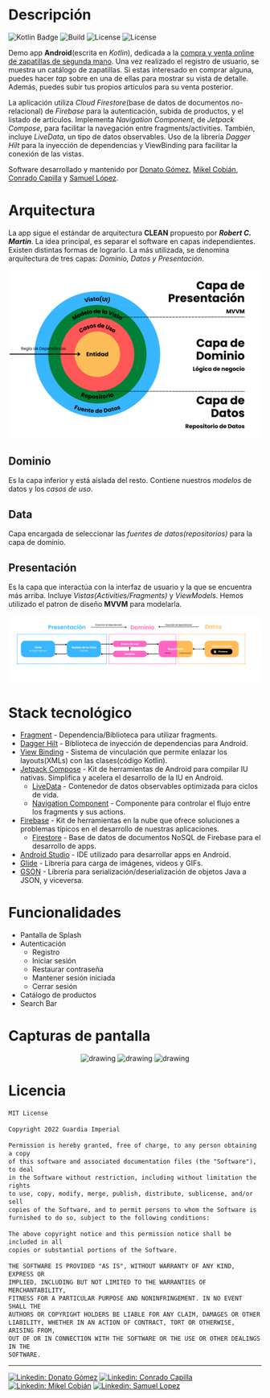 # Descripción
![Kotlin Badge](https://img.shields.io/badge/MADE%20WITH-KOTLIN-blueviolet?style=for-the-badge&logo=kotlin)
![Build](https://img.shields.io/badge/Build-passing-green)
![License](https://img.shields.io/badge/License-MIT-blue)
![License](https://img.shields.io/github/watchers/mikel-lab/Shoes4u_Android?style=social)

Demo app **Android**(escrita en *Kotlin*), dedicada a la <u>compra y venta online de zapatillas de segunda mano</u>. Una vez realizado el registro de usuario, se muestra un catálogo de zapatillas. Si estas interesado en comprar alguna, puedes hacer *tap* sobre en una de ellas para mostrar su vista de detalle. Además, puedes subir tus propios artículos para su venta posterior.

La aplicación utiliza *Cloud Firestore*(base de datos de documentos no-relacional) de *Firebase* para la autenticación, subida de productos, y el listado de artículos.
Implementa *Navigation Component*, de *Jetpack Compose*, para facilitar la navegación entre fragments/activities. También, incluye *LiveData*, un tipo de datos observables.
Uso de la librería *Dagger Hilt* para la inyección de dependencias y ViewBinding para facilitar la conexión de las vistas.

Software desarrollado y mantenido por [Donato Gómez](https://github.com/donatogomez), [Mikel Cobián](https://github.com/mikel-lab), [Conrado Capilla](https://github.com/conracapi) y [Samuel López](https://github.com/11samuelopez).

# Arquitectura
La app sigue el estándar de arquitectura **CLEAN** propuesto por ***Robert C. Martin***. La idea principal, es separar el software en capas independientes. Existen distintas formas de lograrlo. La más utilizada, se denomina arquitectura de tres capas: *Dominio, Datos y Presentación*.

<div align="center">
<img src="images/CLEAN.png">
</div>

## Dominio
Es la capa inferior y está aislada del resto. Contiene nuestros *modelos* de datos y los *casos de uso*.

## Data
Capa encargada de seleccionar las *fuentes de datos(repositorios)* para la capa de dominio.

## Presentación
Es la capa que interactúa con la interfaz de usuario y la que se encuentra más arriba. Incluye *Vistas(Activities/Fragments)* y *ViewModels*. Hemos utilizado el patron de diseño **MVVM** para modelarla.

<div align="center">
<img src="images/MVVM_Clean.png">
</div>

# Stack tecnológico

* [Fragment](https://kotlinlang.org/) - Dependencia/Biblioteca para utilizar fragments.
* [Dagger Hilt](https://dagger.dev/hilt/) - Biblioteca de inyección de dependencias para Android.
* [View Binding](https://developer.android.com/topic/libraries/view-binding?hl=es-419) - Sistema de vinculación que permite enlazar los layouts(XMLs) con las clases(código Kotlin).
* [Jetpack Compose](https://developer.android.com/jetpack/compose?hl=es-419) - Kit de herramientas de Android para compilar IU nativas. Simplifica y acelera el desarrollo de la IU en Android.
  * [LiveData](https://developer.android.com/topic/libraries/architecture/livedata?hl=es-419) - Contenedor de datos observables optimizada para ciclos de vida.
  * [Navigation Component](https://developer.android.com/guide/navigation/navigation-getting-startedlive) - Componente para controlar el flujo entre los fragments y sus actions.
* [Firebase](https://firebase.google.com/) - Kit de herramientas en la nube que ofrece soluciones a problemas típicos en el desarrollo de nuestras aplicaciones.
  * [Firestore](https://firebase.google.com/docs/firestore) - Base de datos de documentos NoSQL de Firebase para el desarrollo de apps.
* [Android Studio](https://developer.android.com/studio) - IDE utilizado para desarrollar apps en Android.
* [Glide](https://bumptech.github.io/glide/) - Librería para carga de imágenes, videos y GIFs.
* [GSON](https://bumptech.github.io/glide/) - Librería para serialización/deserialización de objetos Java a JSON, y viceversa.

# Funcionalidades
  * Pantalla de Splash
  * Autenticación
    * Registro
    * Iniciar sesión
    * Restaurar contraseña
    * Mantener sesión iniciada
    * Cerrar sesión
  * Catálogo de productos
  * Search Bar

# Capturas de pantalla
<div align="center">
<img src="" alt="drawing" width="250"/> <img src="" alt="drawing" width="250"/> <img src="" alt="drawing" width="250"/>
</div>

# Licencia
<pre><code>MIT License

Copyright 2022 Guardia Imperial

Permission is hereby granted, free of charge, to any person obtaining a copy
of this software and associated documentation files (the "Software"), to deal
in the Software without restriction, including without limitation the rights
to use, copy, modify, merge, publish, distribute, sublicense, and/or sell
copies of the Software, and to permit persons to whom the Software is
furnished to do so, subject to the following conditions:

The above copyright notice and this permission notice shall be included in all
copies or substantial portions of the Software.

THE SOFTWARE IS PROVIDED "AS IS", WITHOUT WARRANTY OF ANY KIND, EXPRESS OR
IMPLIED, INCLUDING BUT NOT LIMITED TO THE WARRANTIES OF MERCHANTABILITY,
FITNESS FOR A PARTICULAR PURPOSE AND NONINFRINGEMENT. IN NO EVENT SHALL THE
AUTHORS OR COPYRIGHT HOLDERS BE LIABLE FOR ANY CLAIM, DAMAGES OR OTHER
LIABILITY, WHETHER IN AN ACTION OF CONTRACT, TORT OR OTHERWISE, ARISING FROM,
OUT OF OR IN CONNECTION WITH THE SOFTWARE OR THE USE OR OTHER DEALINGS IN THE
SOFTWARE.
</code></pre>
---
[![Linkedin: Donato Gómez](https://img.shields.io/badge/-Donato_Gomez-blue?style=flat-square&logo=Linkedin&logoColor=white&link=https://www.linkedin.com/in/donatogomez/)](https://www.linkedin.com/in/donatogomez/)
[![Linkedin: Conrado Capilla](https://img.shields.io/badge/-Conrado_Capilla-blue?style=flat-square&logo=Linkedin&logoColor=white&link=https://www.linkedin.com/in/conrado-capilla/)](https://www.linkedin.com/in/conrado-capilla/)
[![Linkedin: Mikel Cobián](https://img.shields.io/badge/-Mikel_Cobian-blue?style=flat-square&logo=Linkedin&logoColor=white&link=https://www.linkedin.com/in/mikelcobian/)](https://www.linkedin.com/in/mikelcobian/)
[![Linkedin: Samuel Lopez](https://img.shields.io/badge/-Samuel_-blue?style=flat-square&logo=Linkedin&logoColor=white&link=https://www.linkedin.com/in/samuel-lópez-lemasurier-16007b23b/)](https://www.linkedin.com/in/samuel-lópez-lemasurier-16007b23b/)
